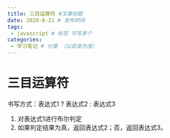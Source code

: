 ```yaml
---
title: 三目运算符 #文章标题
date: 2020-8-21 # 发布时间
tags:
 - javascript # 标签 可写多个
categories: 
 - 学习笔记 # 分类 （以目录为准）
---
```

# 三目运算符

书写方式：表达式1 ? 表达式2 : 表达式3

1. 对表达式1进行布尔判定
2. 如果判定结果为真，返回表达式2；否，返回表达式3。